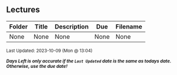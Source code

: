## Lectures

| Folder | Title | Description | Due | Filename |
|-----|-----|-----|-----|-----|
| None | None | None | None | None |

<sup>Last Updated: 2023-10-09 (Mon @ 13:04)</sup> 

<sup>***Days Left is only accurate if the `Last Updated` date is the same as todays date. Otherwise, use the due date!***</sup> 